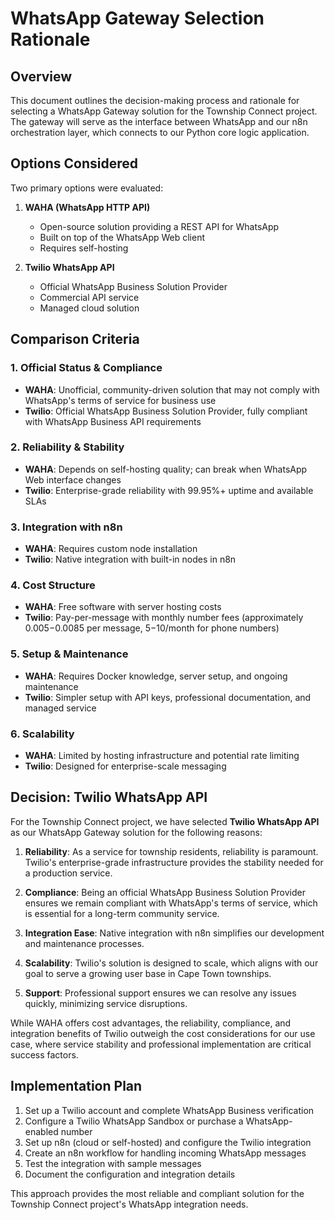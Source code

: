 # WhatsApp Gateway Selection Rationale

## Overview
This document outlines the decision-making process and rationale for selecting a WhatsApp Gateway solution for the Township Connect project. The gateway will serve as the interface between WhatsApp and our n8n orchestration layer, which connects to our Python core logic application.

## Options Considered
Two primary options were evaluated:

1. **WAHA (WhatsApp HTTP API)**
   - Open-source solution providing a REST API for WhatsApp
   - Built on top of the WhatsApp Web client
   - Requires self-hosting

2. **Twilio WhatsApp API**
   - Official WhatsApp Business Solution Provider
   - Commercial API service
   - Managed cloud solution

## Comparison Criteria

### 1. Official Status & Compliance
- **WAHA**: Unofficial, community-driven solution that may not comply with WhatsApp's terms of service for business use
- **Twilio**: Official WhatsApp Business Solution Provider, fully compliant with WhatsApp Business API requirements

### 2. Reliability & Stability
- **WAHA**: Depends on self-hosting quality; can break when WhatsApp Web interface changes
- **Twilio**: Enterprise-grade reliability with 99.95%+ uptime and available SLAs

### 3. Integration with n8n
- **WAHA**: Requires custom node installation
- **Twilio**: Native integration with built-in nodes in n8n

### 4. Cost Structure
- **WAHA**: Free software with server hosting costs
- **Twilio**: Pay-per-message with monthly number fees (approximately $0.005-$0.0085 per message, $5-$10/month for phone numbers)

### 5. Setup & Maintenance
- **WAHA**: Requires Docker knowledge, server setup, and ongoing maintenance
- **Twilio**: Simpler setup with API keys, professional documentation, and managed service

### 6. Scalability
- **WAHA**: Limited by hosting infrastructure and potential rate limiting
- **Twilio**: Designed for enterprise-scale messaging

## Decision: Twilio WhatsApp API

For the Township Connect project, we have selected **Twilio WhatsApp API** as our WhatsApp Gateway solution for the following reasons:

1. **Reliability**: As a service for township residents, reliability is paramount. Twilio's enterprise-grade infrastructure provides the stability needed for a production service.

2. **Compliance**: Being an official WhatsApp Business Solution Provider ensures we remain compliant with WhatsApp's terms of service, which is essential for a long-term community service.

3. **Integration Ease**: Native integration with n8n simplifies our development and maintenance processes.

4. **Scalability**: Twilio's solution is designed to scale, which aligns with our goal to serve a growing user base in Cape Town townships.

5. **Support**: Professional support ensures we can resolve any issues quickly, minimizing service disruptions.

While WAHA offers cost advantages, the reliability, compliance, and integration benefits of Twilio outweigh the cost considerations for our use case, where service stability and professional implementation are critical success factors.

## Implementation Plan

1. Set up a Twilio account and complete WhatsApp Business verification
2. Configure a Twilio WhatsApp Sandbox or purchase a WhatsApp-enabled number
3. Set up n8n (cloud or self-hosted) and configure the Twilio integration
4. Create an n8n workflow for handling incoming WhatsApp messages
5. Test the integration with sample messages
6. Document the configuration and integration details

This approach provides the most reliable and compliant solution for the Township Connect project's WhatsApp integration needs.